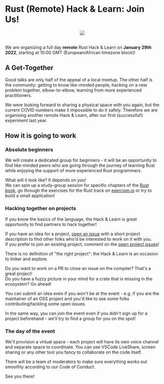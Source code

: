 # Rust (Remote) Hack & Learn: Join Us!

<div align="center"><a href="https://www.meetup.com/Rust-London-User-Group/" target="_blank"><img src="https://raw.githubusercontent.com/rust-ldn/rust-hack-and-learn/main/rust-london-header.png" /></a></div><br />

We are organizing a full day **remote** Rust Hack & Learn on **January 29th 2022**, starting at 10:00 GMT (European/African timezone block)!

## A Get-Together

Good talks are only half of the appeal of a local meetup.
The other half is the community: getting to know like-minded people, hacking on a new problem together, elbow-to-elbow, learning from more experienced practitioners.

We were looking forward to sharing a physical space with you again, but the current COVID numbers make it impossible to do it safely. Therefore we are organising another remote Hack & Learn, after our first (successful!) experiment last year.

## How it is going to work

### Absolute beginners

We will create a dedicated group for beginners - it will be an opportunity to find like-minded peers who are going through the journey of learning Rust while enjoying the support of more experienced Rust programmers.

What will it look like? It depends on you!  
We can spin up a study-group session for specific chapters of the [Rust book](https://doc.rust-lang.org/book/), go through the exercises for the Rust track on [exercism.io](https://exercism.io) or try to build a small application!

### Hacking together on projects

If you know the basics of the language, the Hack & Learn is great opportunity to find partners to hack together!

If you have an idea for a project, [open an issue](https://github.com/rust-ldn/rust-hack-and-learn/issues/new?assignees=&labels=project%2C+open&template=project-proposal.md&title=%5BProject+proposal%5D+%3CName+of+the+project%3E) with a short project description to find other folks who'd be interested to work on it with you.  
If you prefer to join an existing project, comment on the [open project issues](https://github.com/rust-ldn/rust-hack-and-learn/issues?q=is%3Aopen+is%3Aissue+label%3Aproject+label%3Aopen)!

There is no definition of "the right project": the Hack & Learn is an occasion to tinker and explore.

Do you want to work on a PR to close an issue on the compiler?  That's a great project!  
Do you have a fuzzy picture in your mind for a crate that is missing in the ecosystem? Go ahead!

You can submit an idea even if you won't be at the event - e.g. if you are the maintainer of an OSS project and you'd like to see some folks contributing/tackling some open issues.

In the same way, you can join the event even if you didn't sign up for a project beforehand - we'll try to find a group for you on the spot!

### The day of the event

We'll provision a virtual space - each project will have its own voice channel and separate space to coordinate. You can use VSCode LiveShare, screen sharing or any other tool you fancy to collaborate on the code itself.

There will be a team of moderators to make sure everything works out smoothly according to our Code of Conduct.

See you there!
